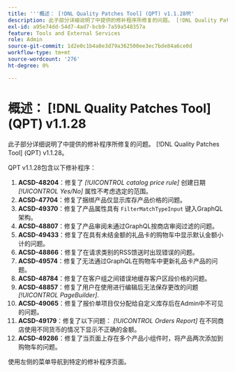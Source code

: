 ```yaml
---
title: '''概述： [!DNL Quality Patches Tool] (QPT) v1.1.28呎'
description: 此子部分详细说明了中提供的修补程序所修复的问题。 [!DNL Quality Patches Tool] (QPT) v1.1.28。
exl-id: a95e74dd-54d7-4ad7-bcb9-7a59a548357a
feature: Tools and External Services
role: Admin
source-git-commit: 1d2e0c1b4a8e3d79a362500ee3ec7bde84a6ce0d
workflow-type: tm+mt
source-wordcount: '276'
ht-degree: 0%

---
```


# 概述： [!DNL Quality Patches Tool] (QPT) v1.1.28

此子部分详细说明了中提供的修补程序所修复的问题。 [!DNL Quality Patches Tool] (QPT) v1.1.28。

QPT v1.1.28包含以下修补程序：

1. **ACSD-48204**：修复了 *[!UICONTROL catalog price rule]* 创建日期 *[!UICONTROL Yes/No]* 属性不考虑选定的范围。
1. **ACSD-47704**：修复了捆绑产品仅显示库存产品价格的问题。
1. **ACSD-49370**：修复了产品属性具有 `FilterMatchTypeInput` 键入GraphQL架构。
1. **ACSD-48807**：修复了产品审阅未通过GraphQL按商店审阅过滤的问题。
1. **ACSD-49433**：修复了在具有未结金额的礼品卡的购物车中显示默认金额小计的问题。
1. **ACSD-48866**：修复了在请求类别的RSS馈送时出现错误的问题。
1. **ACSD-49574**：修复了无法通过GraphQL在购物车中更新礼品卡产品的问题。
1. **ACSD-48784**：修复了在客户组之间错误地缓存客户区段价格的问题。
1. **ACSD-48857**：修复了用户在使用进行编辑后无法保存更改的问题 *[!UICONTROL PageBuilder]*.
1. **ACSD-49065**：修复了报价单项目仅分配给自定义库存后在Admin中不可见的问题。
1. **ACSD-49179**：修复了以下问题： *[!UICONTROL Orders Report]* 在不同商店使用不同货币的情况下显示不正确的金额。
1. **ACSD-49286**：修复了当页面上存在多个产品小组件时，将产品两次添加到购物车的问题。

使用左侧的菜单导航到特定的修补程序页面。
